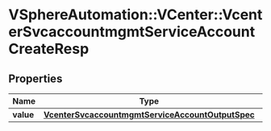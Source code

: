 # VSphereAutomation::VCenter::VcenterSvcaccountmgmtServiceAccountCreateResp

## Properties
Name | Type | Description | Notes
------------ | ------------- | ------------- | -------------
**value** | [**VcenterSvcaccountmgmtServiceAccountOutputSpec**](VcenterSvcaccountmgmtServiceAccountOutputSpec.md) |  | 


